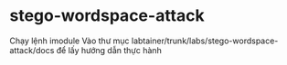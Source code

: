 # stego-wordspace-attack
  Chạy lệnh imodule 
  Vào thư mục labtainer/trunk/labs/stego-wordspace-attack/docs để lấy hướng dẫn thực hành 
